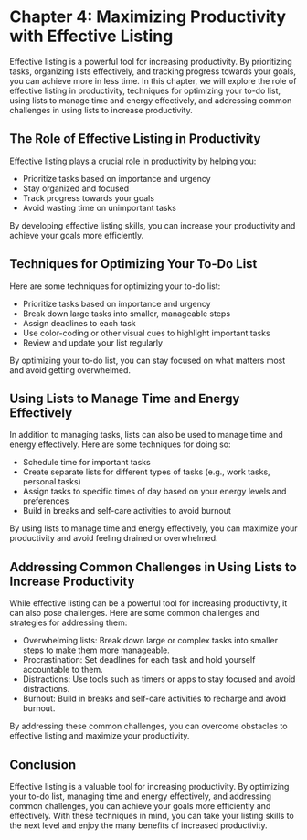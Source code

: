 Chapter 4: Maximizing Productivity with Effective Listing
=========================================================

Effective listing is a powerful tool for increasing productivity. By prioritizing tasks, organizing lists effectively, and tracking progress towards your goals, you can achieve more in less time. In this chapter, we will explore the role of effective listing in productivity, techniques for optimizing your to-do list, using lists to manage time and energy effectively, and addressing common challenges in using lists to increase productivity.

The Role of Effective Listing in Productivity
---------------------------------------------

Effective listing plays a crucial role in productivity by helping you:

* Prioritize tasks based on importance and urgency
* Stay organized and focused
* Track progress towards your goals
* Avoid wasting time on unimportant tasks

By developing effective listing skills, you can increase your productivity and achieve your goals more efficiently.

Techniques for Optimizing Your To-Do List
-----------------------------------------

Here are some techniques for optimizing your to-do list:

* Prioritize tasks based on importance and urgency
* Break down large tasks into smaller, manageable steps
* Assign deadlines to each task
* Use color-coding or other visual cues to highlight important tasks
* Review and update your list regularly

By optimizing your to-do list, you can stay focused on what matters most and avoid getting overwhelmed.

Using Lists to Manage Time and Energy Effectively
-------------------------------------------------

In addition to managing tasks, lists can also be used to manage time and energy effectively. Here are some techniques for doing so:

* Schedule time for important tasks
* Create separate lists for different types of tasks (e.g., work tasks, personal tasks)
* Assign tasks to specific times of day based on your energy levels and preferences
* Build in breaks and self-care activities to avoid burnout

By using lists to manage time and energy effectively, you can maximize your productivity and avoid feeling drained or overwhelmed.

Addressing Common Challenges in Using Lists to Increase Productivity
--------------------------------------------------------------------

While effective listing can be a powerful tool for increasing productivity, it can also pose challenges. Here are some common challenges and strategies for addressing them:

* Overwhelming lists: Break down large or complex tasks into smaller steps to make them more manageable.
* Procrastination: Set deadlines for each task and hold yourself accountable to them.
* Distractions: Use tools such as timers or apps to stay focused and avoid distractions.
* Burnout: Build in breaks and self-care activities to recharge and avoid burnout.

By addressing these common challenges, you can overcome obstacles to effective listing and maximize your productivity.

Conclusion
----------

Effective listing is a valuable tool for increasing productivity. By optimizing your to-do list, managing time and energy effectively, and addressing common challenges, you can achieve your goals more efficiently and effectively. With these techniques in mind, you can take your listing skills to the next level and enjoy the many benefits of increased productivity.

